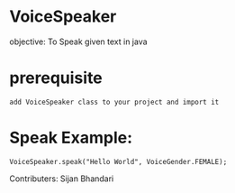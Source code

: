 #  VoiceSpeaker

objective: To Speak given text in java
# prerequisite
    add VoiceSpeaker class to your project and import it
# Speak Example: 
    VoiceSpeaker.speak("Hello World", VoiceGender.FEMALE);
    
   Contributers: Sijan Bhandari
